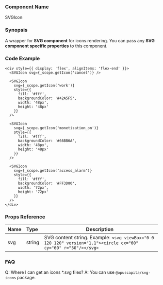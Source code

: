 ### Component Name

SVGIcon

### Synopsis

A wrapper for **SVG component** for icons rendering.
You can pass any **SVG component specific properties** to this component.

### Code Example

```
<div style={{ display: 'flex', alignItems: 'flex-end' }}>
  <SVGIcon svg={_scope.getIcon('cancel')} />

  <SVGIcon 
    svg={_scope.getIcon('work')} 
    style={{ 
      fill: '#fff', 
      backgroundColor: '#42A5F5',
      width: '48px',
      height: '48px'
    }}
  />

  <SVGIcon 
    svg={_scope.getIcon('monetization_on')}
    style={{
      fill: '#fff',
      backgroundColor: '#66BB6A',
      width: '48px',
      height: '48px'
    }}
  />

  <SVGIcon 
    svg={_scope.getIcon('access_alarm')} 
    style={{
      fill: '#fff',
      backgroundColor: '#FF3D00',
      width: '72px',
      height: '72px'
    }}
  />
</div>
```

### Props Reference

| Name                           | Type                    | Description                                                                                                    |
| ------------------------------ | :---------------------- | -----------------------------------------------------------                                                    |
| svg                            | string                  | SVG content string. Example: `<svg viewBox="0 0 120 120" version="1.1"><circle cx="60" cy="60" r="50"/></svg>` |

### FAQ

Q: Where I can get an icons *.svg files?
A: You can use `@opuscapita/svg-icons` package.
